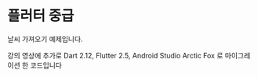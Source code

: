 # 플러터 중급

날씨 가져오기 예제입니다.

강의 영상에 추가로 Dart 2.12, Flutter 2.5, Android Studio Arctic Fox 로 마이그레이션 한 코드입니다
